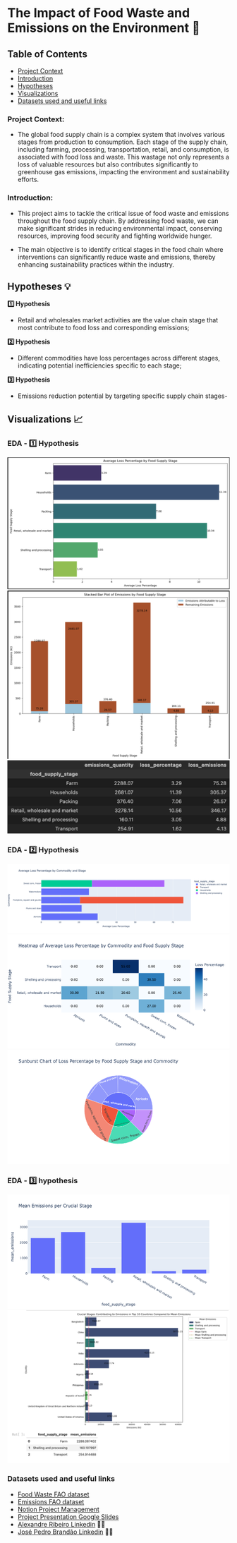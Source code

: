 # The Impact of Food Waste and Emissions on the Environment :herb:

## Table of Contents

- [Project Context](#project-overview)
- [Introduction](#introduction)
- [Hypotheses](#hypotheses)
- [Visualizations](#visualizations)
- [Datasets used and useful links](#datasets-used-and-useful-links)



### Project Context:

- The global food supply chain is a complex system that involves various stages from production to consumption. Each stage of the supply chain, including farming, processing, transportation, retail, and consumption, is associated with food loss and waste. This wastage not only represents a loss of valuable resources but also contributes significantly to greenhouse gas emissions, impacting the environment and sustainability efforts.

### Introduction:

- This project aims to tackle the critical issue of food waste and emissions throughout the food supply chain. By addressing food waste, we can make significant strides in reducing environmental impact, conserving resources, improving food security and fighting worldwide hunger.

- The main objective is to identify critical stages in the food chain where interventions can significantly reduce waste and emissions, thereby enhancing sustainability practices within the industry.


## Hypotheses :bulb:

**1️⃣ Hypothesis**
- Retail and wholesales market activities are the value chain stage that most contribute to food loss and corresponding emissions;

**2️⃣ Hypothesis**
- Different commodities have loss percentages across different stages, indicating potential inefficiencies specific to each stage;

**3️⃣ Hypothesis**
- Emissions reduction potential by targeting specific supply chain stages-



## Visualizations :chart_with_upwards_trend: 



### **EDA - 1️⃣ Hypothesis**

![Data Visualization](EDA/EDA_visualizations/Countplot1.png)
![Data Visualization](EDA/EDA_visualizations/Stackedplot1.png)
![Data Visualization](EDA/EDA_visualizations/pivottable2.png)



### **EDA - 2️⃣ Hypothesis**

![Data Visualization](EDA/EDA_visualizations/plotyexpress2.png)
![Data Visualization](EDA/EDA_visualizations/heatmap2.png)
![Data Visualization](EDA/EDA_visualizations/Sunburstt2.png)



### **EDA - 3️⃣ hypothesis**

![Data Visualization](EDA/EDA_visualizations/barpllot3.png)
![Data Visualization](EDA/EDA_visualizations/Barplotw:mean3.png)



### Datasets used and useful links 

- [Food Waste FAO dataset](https://www.fao.org/platform-food-loss-waste/flw-data/en/)
- [Emissions FAO dataset](https://www.fao.org/faostat/en/#data/GT)
- [Notion Project Management](https://cactus-burrito-0dd.notion.site/The-Impact-of-Food-Waste-and-Emissions-on-the-Environment-aadb3a283d5743d09389e524ca726f27)
- [Project Presentation Google Slides](https://docs.google.com/presentation/d/19tk_YzKpnB7Ru_O-JEV524FCq9pPl2yMXOzMO9t66sM/edit?usp=sharing)
- [Alexandre Ribeiro Linkedin](https://www.linkedin.com/in/alexandre-ribeiro-264445279/) :man_cook:
- [José Pedro Brandão Linkedin](https://www.linkedin.com/in/jos%C3%A9-pedro-barbosa-brand%C3%A3o-663a172b6/) :man_cook:














































